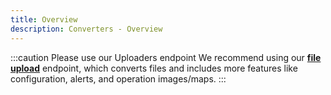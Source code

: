 ```yaml
---
title: Overview
description: Converters - Overview
---
```



:::caution Please use our Uploaders endpoint
We recommend using our **[file upload](/docs/machine_file_conversion_endpoints#upload-a-file)**
endpoint, which converts files and includes more features like configuration, alerts, and operation images/maps.
:::

